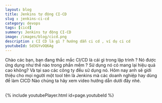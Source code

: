 ```yaml
---
layout: blog
title: Jenkins tự động CI-CD
slug : jenkins-ci-cd
category: devops
tags: [cicd]
summery: Jenkins tự động CI-CD   
image: /images/blog/cicd.png
description : CI CD là gì ? hướng dẫn ci cd , ví dụ ci cd
youtubeId: Sd3GYvOQ6Ag
---
```


Chào các bạn, bạn đang thắc mắc CI/CD là cái gì trong lập trình ? Nó được ứng dụng như thế nào trong phần mềm ? Sử dụng nó có mang lại
hiệu quả cao không? Và tại sao các công ty đều sử dụng nó. Hôm nay anh sẽ giới thiệu cho mọi người một tool tên là Jenkins mà các doanh
nghiệp hay dùng để làm CICD
Nào chúng ta hãy xem video hướng dẫn dưới đây nhé.

<br>
{% include youtubePlayer.html id=page.youtubeId %}
